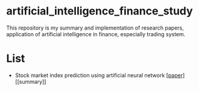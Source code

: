 # artificial_intelligence_finance_study
This repository is my summary and implementation of research papers, application of artificial intelligence in finance, especially trading system.

# List
- Stock market index prediction using artificial neural network [[paper]](https://ac.els-cdn.com/S2077188616300245/1-s2.0-S2077188616300245-main.pdf?_tid=spdf-46f67340-685e-4775-81f1-c78422b52a4a&acdnat=1519525839_a2abbd6cf266a05f6364e6d9e39745ac)[[summary]]

